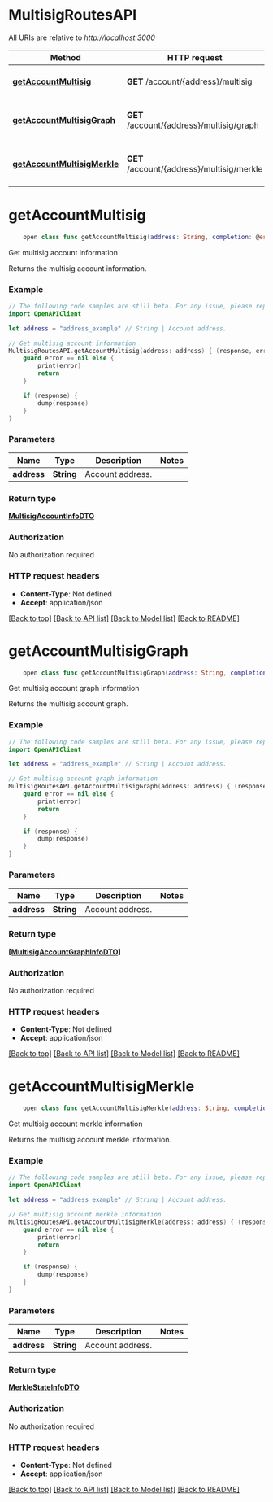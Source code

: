 # MultisigRoutesAPI

All URIs are relative to *http://localhost:3000*

Method | HTTP request | Description
------------- | ------------- | -------------
[**getAccountMultisig**](MultisigRoutesAPI.md#getaccountmultisig) | **GET** /account/{address}/multisig | Get multisig account information
[**getAccountMultisigGraph**](MultisigRoutesAPI.md#getaccountmultisiggraph) | **GET** /account/{address}/multisig/graph | Get multisig account graph information
[**getAccountMultisigMerkle**](MultisigRoutesAPI.md#getaccountmultisigmerkle) | **GET** /account/{address}/multisig/merkle | Get multisig account merkle information


# **getAccountMultisig**
```swift
    open class func getAccountMultisig(address: String, completion: @escaping (_ data: MultisigAccountInfoDTO?, _ error: Error?) -> Void)
```

Get multisig account information

Returns the multisig account information.

### Example
```swift
// The following code samples are still beta. For any issue, please report via http://github.com/OpenAPITools/openapi-generator/issues/new
import OpenAPIClient

let address = "address_example" // String | Account address.

// Get multisig account information
MultisigRoutesAPI.getAccountMultisig(address: address) { (response, error) in
    guard error == nil else {
        print(error)
        return
    }

    if (response) {
        dump(response)
    }
}
```

### Parameters

Name | Type | Description  | Notes
------------- | ------------- | ------------- | -------------
 **address** | **String** | Account address. | 

### Return type

[**MultisigAccountInfoDTO**](MultisigAccountInfoDTO.md)

### Authorization

No authorization required

### HTTP request headers

 - **Content-Type**: Not defined
 - **Accept**: application/json

[[Back to top]](#) [[Back to API list]](../README.md#documentation-for-api-endpoints) [[Back to Model list]](../README.md#documentation-for-models) [[Back to README]](../README.md)

# **getAccountMultisigGraph**
```swift
    open class func getAccountMultisigGraph(address: String, completion: @escaping (_ data: [MultisigAccountGraphInfoDTO]?, _ error: Error?) -> Void)
```

Get multisig account graph information

Returns the multisig account graph.

### Example
```swift
// The following code samples are still beta. For any issue, please report via http://github.com/OpenAPITools/openapi-generator/issues/new
import OpenAPIClient

let address = "address_example" // String | Account address.

// Get multisig account graph information
MultisigRoutesAPI.getAccountMultisigGraph(address: address) { (response, error) in
    guard error == nil else {
        print(error)
        return
    }

    if (response) {
        dump(response)
    }
}
```

### Parameters

Name | Type | Description  | Notes
------------- | ------------- | ------------- | -------------
 **address** | **String** | Account address. | 

### Return type

[**[MultisigAccountGraphInfoDTO]**](MultisigAccountGraphInfoDTO.md)

### Authorization

No authorization required

### HTTP request headers

 - **Content-Type**: Not defined
 - **Accept**: application/json

[[Back to top]](#) [[Back to API list]](../README.md#documentation-for-api-endpoints) [[Back to Model list]](../README.md#documentation-for-models) [[Back to README]](../README.md)

# **getAccountMultisigMerkle**
```swift
    open class func getAccountMultisigMerkle(address: String, completion: @escaping (_ data: MerkleStateInfoDTO?, _ error: Error?) -> Void)
```

Get multisig account merkle information

Returns the multisig account merkle information.

### Example
```swift
// The following code samples are still beta. For any issue, please report via http://github.com/OpenAPITools/openapi-generator/issues/new
import OpenAPIClient

let address = "address_example" // String | Account address.

// Get multisig account merkle information
MultisigRoutesAPI.getAccountMultisigMerkle(address: address) { (response, error) in
    guard error == nil else {
        print(error)
        return
    }

    if (response) {
        dump(response)
    }
}
```

### Parameters

Name | Type | Description  | Notes
------------- | ------------- | ------------- | -------------
 **address** | **String** | Account address. | 

### Return type

[**MerkleStateInfoDTO**](MerkleStateInfoDTO.md)

### Authorization

No authorization required

### HTTP request headers

 - **Content-Type**: Not defined
 - **Accept**: application/json

[[Back to top]](#) [[Back to API list]](../README.md#documentation-for-api-endpoints) [[Back to Model list]](../README.md#documentation-for-models) [[Back to README]](../README.md)

